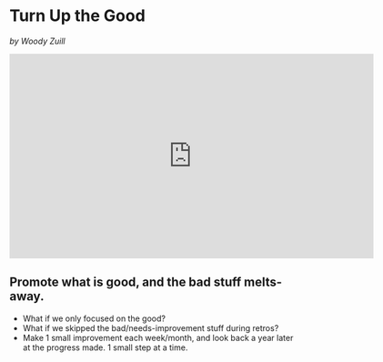 # Turn Up the Good

*by Woody Zuill*

<iframe src="https://player.vimeo.com/video/302043886#t=6m46s" width="640" height="360" frameborder="0" allow="autoplay; fullscreen" allowfullscreen></iframe>

## Promote what is good, and the bad stuff melts-away.

- What if we only focused on the good?
- What if we skipped the bad/needs-improvement stuff during retros?
- Make 1 small improvement each week/month, and look back a year later at the progress made. 1 small step at a time.
<!--stackedit_data:
eyJoaXN0b3J5IjpbMTg0MzA1MzI5Myw0MDkxMjU0OTYsLTE4OT
YyMTIyMDBdfQ==
-->